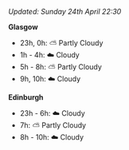 *Updated: Sunday 24th April 22:30*

**Glasgow**

* 23h, 0h: :partly_sunny: Partly Cloudy
* 1h - 4h: :cloud: Cloudy
* 5h - 8h: :partly_sunny: Partly Cloudy
* 9h, 10h: :cloud: Cloudy

**Edinburgh**

* 23h - 6h: :cloud: Cloudy
* 7h: :partly_sunny: Partly Cloudy
* 8h - 10h: :cloud: Cloudy
